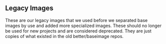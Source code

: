 ## Legacy Images

These are our legacy images that we used before we separated base images
by use and added more specialized images. These should no longer be used
for new projects and are considered deprecated. They are just copies of
what existed in the old better/baseimage repos.

